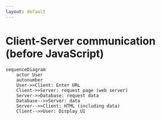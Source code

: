 ```yaml
---
layout: default
---
```


# Client-Server communication (before JavaScript)

```mermaid 
sequenceDiagram
    actor User
    autonumber
    User->>Client: Enter URL
    Client->>Server: request page (web server)
    Server->>Database: request data
    Database-->>Server: data
    Server-->>Client: HTML (including data)
    Client-->>User: Display UI
```